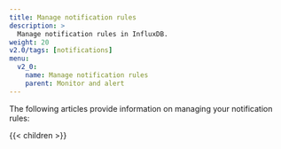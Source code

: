 ```yaml
---
title: Manage notification rules
description: >
  Manage notification rules in InfluxDB.
weight: 20
v2.0/tags: [notifications]
menu:
  v2_0:
    name: Manage notification rules
    parent: Monitor and alert
---
```

The following articles provide information on managing your notification rules:

{{< children >}}
